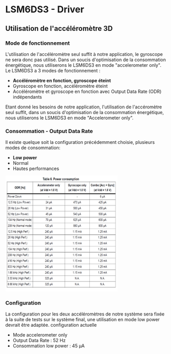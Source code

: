 # LSM6DS3 - Driver

<h2>Utilisation de l'accéléromètre 3D</h2>
<h3>Mode de fonctionnement</h3>
<p>L'utilisation de l'accéléromètre seul suffit à notre application, le gyroscope ne sera donc pas utilisé. Dans un soucis d'optimisation de la consommation énergétique, nous utiliserons le LSM6DS3 en mode "accelerometer only". Le LSM6DS3 a 3 modes de fonctionnement :

<ul>
  <li><b>Accéléromètre en fonction, gyroscope éteint</b></li>
  <li>Gyroscope en fonction, accéléromètre éteint</li>
  <li>Accéléromètre et gyroscope en fonction avec Output Data Rate (ODR) indépendants</li>
</ul>
Etant donné les besoins de notre application, l'utilisation de l'accéromètre seul suffit, dans un soucis d'optimisation de la consommation énergétique, nous utiliserons le LSM6DS3 en mode "Accelerometer only".</p>
<h3>Consommation - Output Data Rate</h3>
</p>Il existe quelque soit la configuration précédemment choisie, plusieurs modes de consommation: 
<ul>
  <li><b>Low power</b></li>
  <li>Normal</li>
  <li>Hautes performances</li>
</ul>
</p>
<p><img src="datasheet/power_consumption.PNG" alt="hi" class="inline" height="360" width="350"/> </p>
<h3>Configuration</h3>
<p>La configuration pour les deux accéléromètres de notre système sera fixée à la suite de tests sur le système final, une utilisation en mode low power devrait être adaptée. 
configuration actuelle 
<ul>
  <li>Mode accelerometer only</li>
  <li>Output Data Rate : 52 Hz </li>
  <li>Consommation low power : 45 µA</li>
</ul>
